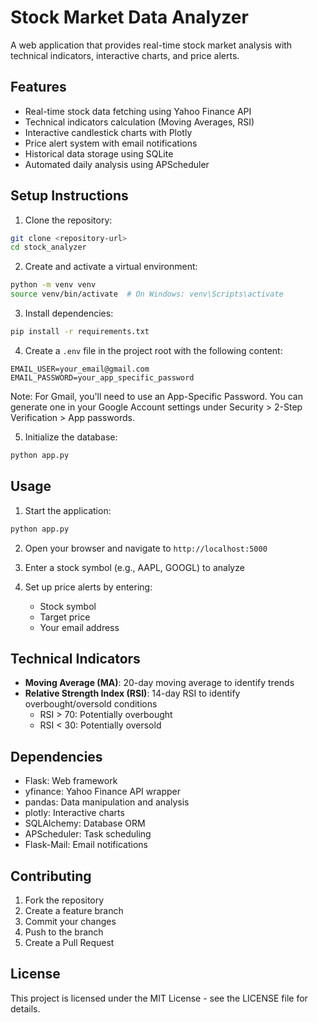 # Stock Market Data Analyzer

A web application that provides real-time stock market analysis with technical indicators, interactive charts, and price alerts.

## Features

- Real-time stock data fetching using Yahoo Finance API
- Technical indicators calculation (Moving Averages, RSI)
- Interactive candlestick charts with Plotly
- Price alert system with email notifications
- Historical data storage using SQLite
- Automated daily analysis using APScheduler

## Setup Instructions

1. Clone the repository:
```bash
git clone <repository-url>
cd stock_analyzer
```

2. Create and activate a virtual environment:
```bash
python -m venv venv
source venv/bin/activate  # On Windows: venv\Scripts\activate
```

3. Install dependencies:
```bash
pip install -r requirements.txt
```

4. Create a `.env` file in the project root with the following content:
```
EMAIL_USER=your_email@gmail.com
EMAIL_PASSWORD=your_app_specific_password
```
Note: For Gmail, you'll need to use an App-Specific Password. You can generate one in your Google Account settings under Security > 2-Step Verification > App passwords.

5. Initialize the database:
```bash
python app.py
```

## Usage

1. Start the application:
```bash
python app.py
```

2. Open your browser and navigate to `http://localhost:5000`

3. Enter a stock symbol (e.g., AAPL, GOOGL) to analyze

4. Set up price alerts by entering:
   - Stock symbol
   - Target price
   - Your email address

## Technical Indicators

- **Moving Average (MA)**: 20-day moving average to identify trends
- **Relative Strength Index (RSI)**: 14-day RSI to identify overbought/oversold conditions
  - RSI > 70: Potentially overbought
  - RSI < 30: Potentially oversold

## Dependencies

- Flask: Web framework
- yfinance: Yahoo Finance API wrapper
- pandas: Data manipulation and analysis
- plotly: Interactive charts
- SQLAlchemy: Database ORM
- APScheduler: Task scheduling
- Flask-Mail: Email notifications

## Contributing

1. Fork the repository
2. Create a feature branch
3. Commit your changes
4. Push to the branch
5. Create a Pull Request

## License

This project is licensed under the MIT License - see the LICENSE file for details. 